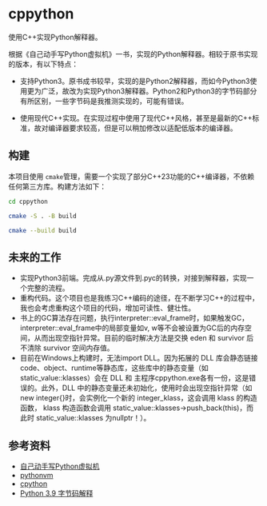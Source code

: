 # cppython

使用C++实现Python解释器。

根据《自己动手写Python虚拟机》一书，实现的Python解释器。相较于原书实现的版本，有以下特点：

+ 支持Python3。原书成书较早，实现的是Python2解释器，而如今Python3使用更为广泛，故改为实现Python3解释器。Python2和Python3的字节码部分有所区别，一些字节码是我推测实现的，可能有错误。

+ 使用现代C++实现。在实现过程中使用了现代C++风格，甚至是最新的C++标准，故对编译器要求较高，但是可以稍加修改以适配低版本的编译器。

## 构建

本项目使用 `cmake`管理，需要一个实现了部分C++23功能的C++编译器，不依赖任何第三方库。构建方法如下：

``` bash
cd cppython

cmake -S . -B build

cmake --build build
```

## 未来的工作

+ 实现Python3前端。完成从.py源文件到.pyc的转换，对接到解释器，实现一个完整的流程。
+ 重构代码。这个项目也是我练习C++编码的途径，在不断学习C++的过程中，我也会考虑重构这个项目的代码，增加可读性、健壮性。
+ 书上的GC算法存在问题，执行interpreter::eval_frame时，如果触发GC，interpreter::eval_frame中的局部变量如v, w等不会被设置为GC后的内存空间，从而出现空指针异常。目前的临时解决方法是交换 eden 和 survivor 后不清除 survivor 空间内存值。
+ 目前在Windows上构建时，无法import DLL。因为拓展的 DLL 库会静态链接code、object、runtime等静态库，这些库中的静态变量（如static_value::klasses）会在 DLL 和 主程序cppython.exe各有一份，这是错误的。此外，DLL 中的静态变量还未初始化，使用时会出现空指针异常（如 new integer{}时，会实例化一个新的 integer_klass，这会调用 klass 的构造函数， klass 构造函数会调用 static_value::klasses->push_back(this)，而此时 static_value::klasses 为nullptr！）。

## 参考资料

+ [自己动手写Python虚拟机](https://book.douban.com/subject/34442805/)
+ [pythonvm](https://gitee.com/hinus/pythonvm)
+ [cpython](https://github.com/python/cpython)
+ [Python 3.9 字节码解释](https://docs.python.org/3.9/library/dis.html)